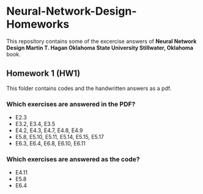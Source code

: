 # Neural-Network-Design-Homeworks
This repository contains some of the excercise answers of **Neural Network Design Martin T. Hagan Oklahoma State University Stillwater, Oklahoma** book.

## Homework 1 (HW1)
This folder contains codes and the handwritten answers as a pdf.
### Which exercises are answered in the PDF?
- E2.3
- E3.2, E3.4, E3.5
- E4.2, E4.3, E4.7, E4.8, E4.9
- E5.8, E5.10, E5.11, E5.14, E5.15, E5.17
- E6.3, E6.4, E6.8, E6.10, E6.11

### Which exercises are answered as the code?
- E4.11
- E5.8
- E6.4
